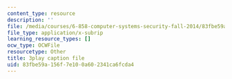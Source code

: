 ```yaml
---
content_type: resource
description: ''
file: /media/courses/6-858-computer-systems-security-fall-2014/83fbe59a156f7e100a602341ca6fcda4_YTWXAFJf8bw.srt
file_type: application/x-subrip
learning_resource_types: []
ocw_type: OCWFile
resourcetype: Other
title: 3play caption file
uid: 83fbe59a-156f-7e10-0a60-2341ca6fcda4
---
```

